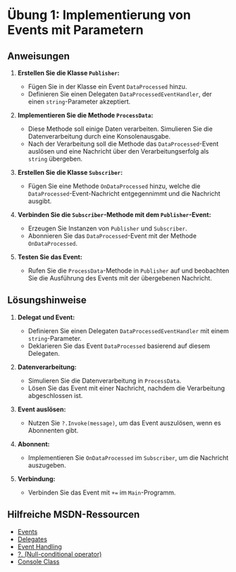 # Übung 1: Implementierung von Events mit Parametern

## Anweisungen

1. **Erstellen Sie die Klasse `Publisher`:**
   - Fügen Sie in der Klasse ein Event `DataProcessed` hinzu.
   - Definieren Sie einen Delegaten `DataProcessedEventHandler`, der einen `string`-Parameter akzeptiert.

2. **Implementieren Sie die Methode `ProcessData`:**
   - Diese Methode soll einige Daten verarbeiten. Simulieren Sie die Datenverarbeitung durch eine Konsolenausgabe.
   - Nach der Verarbeitung soll die Methode das `DataProcessed`-Event auslösen und eine Nachricht über den Verarbeitungserfolg als `string` übergeben.

3. **Erstellen Sie die Klasse `Subscriber`:**
   - Fügen Sie eine Methode `OnDataProcessed` hinzu, welche die `DataProcessed`-Event-Nachricht entgegennimmt und die Nachricht ausgibt.

4. **Verbinden Sie die `Subscriber`-Methode mit dem `Publisher`-Event:**
   - Erzeugen Sie Instanzen von `Publisher` und `Subscriber`.
   - Abonnieren Sie das `DataProcessed`-Event mit der Methode `OnDataProcessed`.

5. **Testen Sie das Event:**
   - Rufen Sie die `ProcessData`-Methode in `Publisher` auf und beobachten Sie die Ausführung des Events mit der übergebenen Nachricht.

## Lösungshinweise

1. **Delegat und Event:**
   - Definieren Sie einen Delegaten `DataProcessedEventHandler` mit einem `string`-Parameter.
   - Deklarieren Sie das Event `DataProcessed` basierend auf diesem Delegaten.

2. **Datenverarbeitung:**
   - Simulieren Sie die Datenverarbeitung in `ProcessData`.
   - Lösen Sie das Event mit einer Nachricht, nachdem die Verarbeitung abgeschlossen ist.

3. **Event auslösen:**
   - Nutzen Sie `?.Invoke(message)`, um das Event auszulösen, wenn es Abonnenten gibt.

4. **Abonnent:**
   - Implementieren Sie `OnDataProcessed` im `Subscriber`, um die Nachricht auszugeben.

5. **Verbindung:**
   - Verbinden Sie das Event mit `+=` im `Main`-Programm.

## Hilfreiche MSDN-Ressourcen

- [Events](https://docs.microsoft.com/en-us/dotnet/csharp/programming-guide/events/)
- [Delegates](https://docs.microsoft.com/en-us/dotnet/csharp/programming-guide/delegates/)
- [Event Handling](https://docs.microsoft.com/en-us/dotnet/csharp/programming-guide/events/how-to-raise-and-consume-events)
- [?. (Null-conditional operator)](https://docs.microsoft.com/en-us/dotnet/csharp/language-reference/operators/member-access-operators#null-conditional-operators--and-)
- [Console Class](https://docs.microsoft.com/en-us/dotnet/api/system.console)